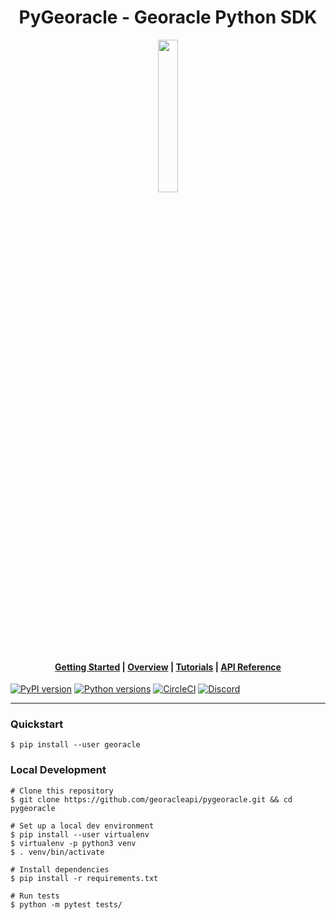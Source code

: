 <h1 align="center">PyGeoracle - Georacle Python SDK</h1>

<p align="center">
  <img width="25%" height="25%" src="https://developer.georacle.io/img/logo.png" />
</p>

<h4 align="center">
  <a href="https://developer.georacle.io/docs/getting-started/intro">Getting Started</a> |
  <a href="https://developer.georacle.io/docs/overview/data-model">Overview</a> |
  <a href="https://developer.georacle.io/docs/tutorials/hello-world">Tutorials</a> |
  <a href="https://developer.georacle.io/docs/api/area/">API Reference</a>
</h4>

[![PyPI version](https://badge.fury.io/py/georacle.svg)](https://badge.fury.io/py/georacle)
[![Python versions](https://img.shields.io/pypi/pyversions/georacle.svg)](https://pypi.python.org/pypi/georacle)
[![CircleCI](https://circleci.com/gh/georacleapi/pygeoracle/tree/main.svg?style=shield)](https://circleci.com/gh/georacleapi/pygeoracle/tree/main)
[![Discord](https://img.shields.io/badge/Georacle-%237289DA.svg?style=flat&logo=discord&logoColor=white)](https://dsc.gg/georacle)

<hr/>

### Quickstart

```
$ pip install --user georacle
```

### Local Development

```
# Clone this repository
$ git clone https://github.com/georacleapi/pygeoracle.git && cd pygeoracle

# Set up a local dev environment
$ pip install --user virtualenv
$ virtualenv -p python3 venv
$ . venv/bin/activate

# Install dependencies
$ pip install -r requirements.txt

# Run tests
$ python -m pytest tests/
```
